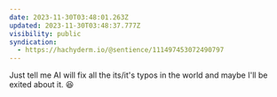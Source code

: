 ```yaml
---
date: 2023-11-30T03:48:01.263Z
updated: 2023-11-30T03:48:37.777Z
visibility: public
syndication:
  - https://hachyderm.io/@sentience/111497453072490797
---
```


Just tell me AI will fix all the its/it's typos in the world and maybe I'll be exited about it. 😆
